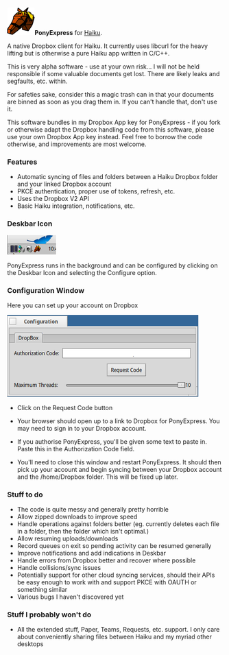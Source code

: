 ![Pony Express Icon](images/pony_express_icon_64.png)**PonyExpress** for [Haiku](https://www.haiku-os.org/).

A native Dropbox client for Haiku.  It currently uses libcurl for the heavy lifting but is otherwise a pure Haiku app written in C/C++.

This is very alpha software - use at your own risk...  I will not be held responsible if some valuable documents get lost.  There are likely leaks and segfaults, etc. within.

For safeties sake, consider this a magic trash can in that your documents are binned as soon as you drag them in.  If you can't handle that, don't use it.

This software bundles in my Dropbox App key for PonyExpress - if you fork or otherwise adapt the Dropbox handling code from this software, please use your own Dropbox App key instead.  Feel free to borrow the code otherwise, and improvements are most welcome.

### Features

* Automatic syncing of files and folders between a Haiku Dropbox folder and your linked Dropbox account
* PKCE authentication, proper use of tokens, refresh, etc.
* Uses the Dropbox V2 API
* Basic Haiku integration, notifications, etc.

### Deskbar Icon

![Screenshot](images/deskbar_icon.png)

PonyExpress runs in the background and can be configured by clicking on the Deskbar Icon and selecting the Configure option.

### Configuration Window

Here you can set up your account on Dropbox

![Screenshot](images/configuration_window.png)

- Click on the Request Code button

- Your browser should open up to a link to Dropbox for PonyExpress.  You may need to sign in to your Dropbox account.

- If you authorise PonyExpress, you'll be given some text to paste in.  Paste this in the Authorization Code field.

- You'll need to close this window and restart PonyExpress.  It should then pick up your account and begin syncing between your Dropbox account and the /home/Dropbox folder.  This will be fixed up later.

### Stuff to do
- The code is quite messy and generally pretty horrible
- Allow zipped downloads to improve speed
- Handle operations against folders better (eg. currently deletes each file in a folder, then the folder which isn't optimal.)
- Allow resuming uploads/downloads
- Record queues on exit so pending activity can be resumed generally
- Improve notifications and add indications in Deskbar
- Handle errors from Dropbox better and recover where possible
- Handle collisions/sync issues
- Potentially support for other cloud syncing services, should their APIs be easy enough to work with and support PKCE with OAUTH or something similar
- Various bugs I haven't discovered yet

### Stuff I probably won't do
- All the extended stuff, Paper, Teams, Requests, etc. support.  I only care about conveniently sharing files between Haiku and my myriad other desktops

